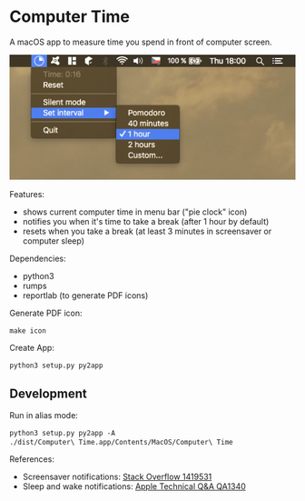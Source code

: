 Computer Time
=============

A macOS app to measure time you spend in front of computer screen.

![screenshot](docs/screenshot.png)

Features:

- shows current computer time in menu bar ("pie clock" icon)
- notifies you when it's time to take a break (after 1 hour by default)
- resets when you take a break (at least 3 minutes in screensaver or computer sleep)

Dependencies:

- python3
- rumps
- reportlab (to generate PDF icons)

Generate PDF icon:

    make icon

Create App:

    python3 setup.py py2app


Development
-----------

Run in alias mode:

    python3 setup.py py2app -A
    ./dist/Computer\ Time.app/Contents/MacOS/Computer\ Time

References:
- Screensaver notifications:
[Stack Overflow 1419531](http://stackoverflow.com/questions/1419531/mac-screensaver-start-event/1561512#1561512)
- Sleep and wake notifications:
[Apple Technical Q&A QA1340](https://developer.apple.com/library/mac/qa/qa1340/_index.html)
